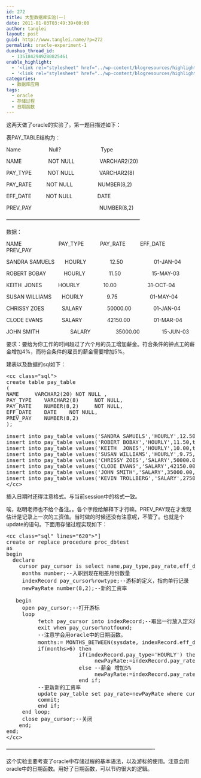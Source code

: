 ```yaml
---
id: 272
title: 大型数据库实验(一)
date: 2011-01-03T03:49:39+00:00
author: tanglei
layout: post
guid: http://www.tanglei.name/?p=272
permalink: oracle-experiment-1
duoshuo_thread_id:
  - 1351842949280825461
enable_highlight:
  - '<link rel="stylesheet" href="../wp-content/blogresources/highlightconfig/highlight.default.min.css"><script src="../wp-content/blogresources/highlightconfig/jquery-2.1.4.min.js"></script><script src="../wp-content/blogresources/highlightconfig/enable_highlight.js"></script>'
  - '<link rel="stylesheet" href="../wp-content/blogresources/highlightconfig/highlight.default.min.css"><script src="../wp-content/blogresources/highlightconfig/jquery-2.1.4.min.js"></script><script src="../wp-content/blogresources/highlightconfig/enable_highlight.js"></script>'
categories:
  - 数据库应用
tags:
  - oracle
  - 存储过程
  - 日期函数
---
```

这两天做了oracle的实验了。第一题目描述如下：

表PAY_TABLE结构为：

Name                   Null?                           Type

NAME                  NOT NULL                 VARCHAR2(20)

PAY_TYPE           NOT NULL                 VARCHAR2(8)

PAY_RATE          NOT NULL                 NUMBER(8,2)

EFF_DATE          NOT NULL                 DATE

PREV_PAY                                              NUMBER(8,2)

&#8212;&#8212;&#8212;&#8212;&#8212;&#8212;&#8212;&#8212;&#8212;&#8212;&#8212;&#8212;&#8212;&#8212;&#8212;&#8212;&#8212;&#8212;&#8212;&#8212;&#8212;&#8212;&#8212;&#8212;&#8212;&#8211;

数据：

NAME                         PAY\_TYPE           PAY\_RATE          EFF\_DATE          PREV\_PAY

SANDRA SAMUELS       HOURLY                12.50                     01-JAN-04

ROBERT BOBAY            HOURLY                11.50                     15-MAY-03

KEITH  JONES           HOURLY                10.00                     31-OCT-04

SUSAN WILLIAMS       HOURLY                9.75                      01-MAY-04

CHRISSY ZOES            SALARY                 50000.00               01-JAN-04

CLODE EVANS             SALARY                 42150.00                01-MAR-04

JOHN SMITH                     SALARY                 35000.00               15-JUN-03

要求：要给为你工作的时间超过了六个月的员工增加薪金。符合条件的钟点工的薪金增加4%，而符合条件的雇员的薪金需要增加5%。
  
建表以及数据的sql如下：

<pre>&lt;cc class="sql">
create table pay_table
(
NAME	 VARCHAR2(20) NOT NULL ,
PAY_TYPE	VARCHAR2(8) 	NOT NULL,
PAY_RATE	NUMBER(8,2) 	NOT NULL,
EFF_DATE	DATE 	NOT NULL,
PREV_PAY	NUMBER(8,2)
);

insert into pay_table values('SANDRA SAMUELS','HOURLY',12.50,to_date('01-01-04','DD-MM-YY'),null);
insert into pay_table values('ROBERT BOBAY','HOURLY',11.50,to_date('15-03-03','DD-MM-YY'),null);
insert into pay_table values('KEITH  JONES','HOURLY',10.00,to_date('31-10-04','DD-MM-YY'),null);
insert into pay_table values('SUSAN WILLIAMS','HOURLY',9.75,to_date('01-05-04','DD-MM-YY'),null);
insert into pay_table values('CHRISSY ZOES','SALARY',50000.00,to_date('01-01-04','DD-MM-YY'),null);
insert into pay_table values('CLODE EVANS','SALARY',42150.00,to_date('01-03-04','DD-MM-YY'),null);
insert into pay_table values('JOHN SMITH','SALARY',35000.00,to_date('15-06-03','DD-MM-YY'),null);
insert into pay_table values('KEVIN TROLLBERG','SALARY',27500.00,to_date('15-06-03','DD-MM-YY'),null);
&lt;/cc></pre>

插入日期时还得注意格式。与当前session中的格式一致。
  
<!--more-->唉，赵明老师也不给个备注。。各个字段给解释下才行嘛。PREV_PAY现在才发现估计是记录上一次的工资值。当时做的时候还没有注意呢，不管了。也就是个update的语句。下面用存储过程实现如下：

<pre>&lt;cc class="sql" lines="620">"]
create or replace procedure proc_dbtest
as
begin
  declare
    cursor pay_cursor is select name,pay_type,pay_rate,eff_date from pay_table;
     months number;--入职到现在相差月份数量
     indexRecord pay_cursor%rowtype;--游标的定义，指向单行记录
     newPayRate number(8,2);--新的工资率

   begin
     open pay_cursor;--打开游标
     loop
          fetch pay_cursor into indexRecord;--取出一行放入定义的indexRecord中
          exit when pay_cursor%notfound;
          --注意学会用oracle中的日期函数。
          months:= MONTHS_BETWEEN(sysdate, indexRecord.eff_date);--返回当前日期和记录中的日期相差的月份数量
          if(months>6) then
                       if(indexRecord.pay_type='HOURLY') then
                            newPayRate:=indexRecord.pay_rate*1.04;
                       else --薪金 增加5%
                            newPayRate:=indexRecord.pay_rate*1.05;
                       end if;
          --更新新的工资率 
          update pay_table set pay_rate=newPayRate where current of pay_cursor;
          commit;
          end if;
     end loop;
     close pay_cursor;--关闭
    end;
end;
&lt;/cc></pre>

&#8212;&#8212;&#8212;&#8212;&#8212;&#8212;&#8212;&#8212;&#8212;&#8212;&#8212;&#8212;&#8212;&#8212;&#8212;&#8212;&#8212;&#8212;&#8212;&#8212;&#8212;&#8212;&#8212;&#8212;&#8212;&#8212;&#8212;&#8212;-
  
这个实验主要考查了oracle中存储过程的基本语法，以及游标的使用。注意会用oracle中的日期函数。用好了日期函数，可以节约很大的逻辑。
